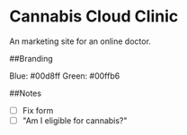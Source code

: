 # Cannabis Cloud Clinic

An marketing site for an online doctor.

##Branding

Blue: #00d8ff
Green: #00ffb6

##Notes

- [ ] Fix form
- [ ] "Am I eligible for cannabis?"
